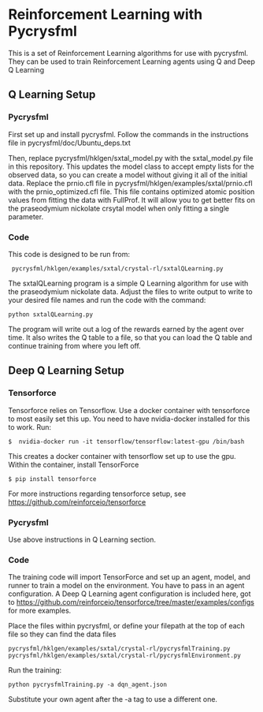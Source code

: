 # Reinforcement Learning with Pycrysfml

This is a set of Reinforcement Learning algorithms for use with pycrysfml. They can be used to train Reinforcement Learning agents using Q and Deep Q Learning

## Q Learning Setup

### Pycrysfml

First set up and install pycrysfml. Follow the commands in the instructions file in pycrysfml/doc/Ubuntu_deps.txt

Then, replace pycrysfml/hklgen/sxtal_model.py with the sxtal_model.py file in this repository. This updates the model class to accept empty lists for the observed data, so you can create a model without giving it all of the initial data.
Replace the prnio.cfl file in pycrysfml/hklgen/examples/sxtal/prnio.cfl with the prnio_optimized.cfl file. This file contains optimized atomic position values from fitting the data with FullProf. It will allow you to get better fits on the praseodymium nickolate crsytal model when only fitting a single parameter.

### Code

This code is designed to be run from:

     pycrysfml/hklgen/examples/sxtal/crystal-rl/sxtalQLearning.py

The sxtalQLearning program is a simple Q Learning algorithm for use with the praseodymium nickolate data. 
Adjust the files to write output to write to your desired file names and run the code with the command:

    python sxtalQLearning.py

The program will write out a log of the rewards earned by the agent over time. It also writes the Q table to a file, so that you can load the Q table and continue training from where you left off.

## Deep Q Learning Setup

### Tensorforce

Tensorforce relies on Tensorflow. Use a docker container with tensorforce to most easily set this up. You need to have nvidia-docker installed for this to work.
Run: 

    $  nvidia-docker run -it tensorflow/tensorflow:latest-gpu /bin/bash

This creates a docker container with tensorflow set up to use the gpu. Within the container, install TensorForce

    $ pip install tensorforce

For more instructions regarding tensorforce setup, see https://github.com/reinforceio/tensorforce

### Pycrysfml

Use above instructions in Q Learning section.

### Code

The training code will import TensorForce and set up an agent, model, and runner to train a model on the environment. You have to pass in an agent configuration.
A Deep Q Learning agent configuration is included here, got to https://github.com/reinforceio/tensorforce/tree/master/examples/configs for more examples. 

Place the files within pycrysfml, or define your filepath at the top of each file so they can find the data files

    pycrysfml/hklgen/examples/sxtal/crystal-rl/pycrysfmlTraining.py
    pycrysfml/hklgen/examples/sxtal/crystal-rl/pycrysfmlEnvironment.py

Run the training:

    python pycrysfmlTraining.py -a dqn_agent.json

Substitute your own agent after the -a tag to use a different one.
